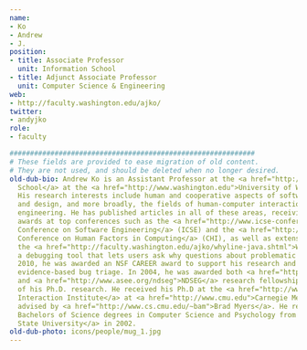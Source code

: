 ```yaml
---
name:
- Ko
- Andrew
- J.
position:
- title: Associate Professor
  unit: Information School
- title: Adjunct Associate Professor
  unit: Computer Science & Engineering
web:
- http://faculty.washington.edu/ajko/
twitter:
- andyjko
role:
- faculty

############################################################
# These fields are provided to ease migration of old content.
# They are not used, and should be deleted when no longer desired.
old-dub-bio: Andrew Ko is an Assistant Professor at the <a href="http://ischool.uw.edu/">Information
  School</a> at the <a href="http://www.washington.edu">University of Washington</a>.
  His research interests include human and cooperative aspects of software development
  and design, and more broadly, the fields of human-computer interaction and software
  engineering. He has published articles in all of these areas, receiving best paper
  awards at top conferences such as the <a href="http://www.icse-conferences.org/">International
  Conference on Software Engineering</a> (ICSE) and the <a href="http://www.chi2007.org">ACM
  Conference on Human Factors in Computing</a> (CHI), as well as extensive press on
  the <a href="http://faculty.washington.edu/ajko/whyline-java.shtml">Whyline</a>,
  a debugging tool that lets users ask why questions about problematic output. In
  2010, he was awarded an NSF CAREER award to support his research and teaching on
  evidence-based bug triage. In 2004, he was awarded both <a href="http://www.nsf.gov/grfp">NSF</a>
  and <a href="http://www.asee.org/ndseg">NDSEG</a> research fellowships in support
  of his Ph.D. research. He received his Ph.D at the <a href="http://www.hcii.cs.cmu.edu">Human-Computer
  Interaction Institute</a> at <a href="http://www.cmu.edu">Carnegie Mellon University</a>,
  advised by <a href="http://www.cs.cmu.edu/~bam">Brad Myers</a>. He received Honors
  Bachelors of Science degrees in Computer Science and Psychology from <a href="http://www.oregonstate.edu">Oregon
  State University</a> in 2002.
old-dub-photo: icons/people/mug_1.jpg
---
```

